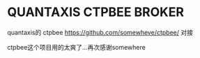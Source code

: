 # QUANTAXIS CTPBEE BROKER

quantaxis的 ctpbee https://github.com/somewheve/ctpbee/ 对接

ctpbee这个项目用的太爽了...再次感谢somewhere



